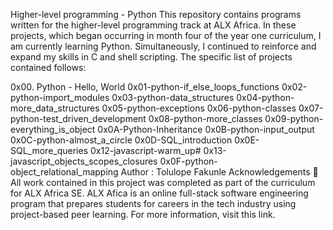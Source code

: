 Higher-level programming - Python
This repository contains programs written for the higher-level programming track at ALX Africa. In these projects, which began occurring in month four of the year one curriculum, I am currently learning Python. Simultaneously, I continued to reinforce and expand my skills in C and shell scripting. The specific list of projects contained follows:

0x00. Python - Hello, World
0x01-python-if_else_loops_functions
0x02-python-import_modules
0x03-python-data_structures
0x04-python-more_data_structures
0x05-python-exceptions
0x06-python-classes
0x07-python-test_driven_development
0x08-python-more_classes
0x09-python-everything_is_object
0x0A-Python-Inheritance
0x0B-python-input_output
0x0C-python-almost_a_circle
0x0D-SQL_introduction
0x0E-SQL_more_queries
0x12-javascript-warm_up#
0x13-javascript_objects_scopes_closures
0x0F-python-object_relational_mapping
Author :
Tolulope Fakunle <MrODK2020>
Acknowledgements 🙏
All work contained in this project was completed as part of the curriculum for ALX Africa SE. ALX Afica is an online full-stack software engineering program that prepares students for careers in the tech industry using project-based peer learning. For more information, visit this link.
